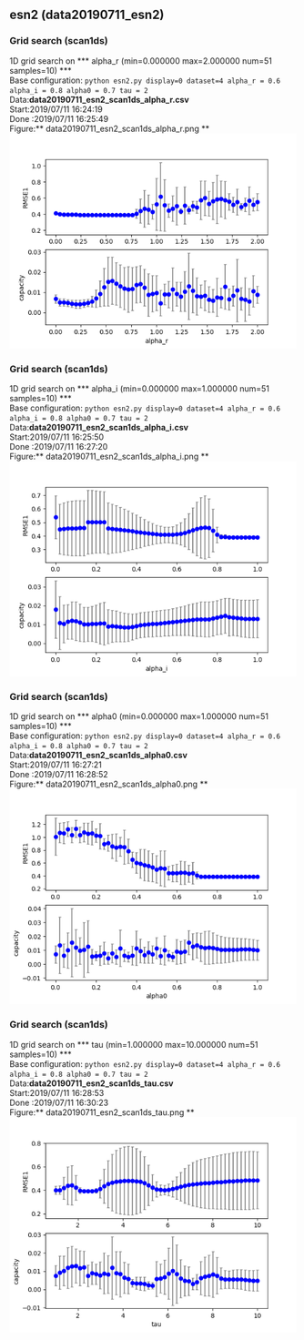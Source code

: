 ## esn2 (data20190711_esn2)  
### Grid search (scan1ds) 
1D grid search on *** alpha_r (min=0.000000 max=2.000000 num=51 samples=10) ***  
Base configuration: `python esn2.py display=0 dataset=4 alpha_r = 0.6 alpha_i = 0.8 alpha0 = 0.7 tau = 2 `  
Data:**data20190711_esn2_scan1ds_alpha_r.csv**  
Start:2019/07/11 16:24:19  
Done :2019/07/11 16:25:49  
Figure:** data20190711_esn2_scan1ds_alpha_r.png **  
![](data20190711_esn2_scan1ds_alpha_r.png)  
### Grid search (scan1ds) 
1D grid search on *** alpha_i (min=0.000000 max=1.000000 num=51 samples=10) ***  
Base configuration: `python esn2.py display=0 dataset=4 alpha_r = 0.6 alpha_i = 0.8 alpha0 = 0.7 tau = 2 `  
Data:**data20190711_esn2_scan1ds_alpha_i.csv**  
Start:2019/07/11 16:25:50  
Done :2019/07/11 16:27:20  
Figure:** data20190711_esn2_scan1ds_alpha_i.png **  
![](data20190711_esn2_scan1ds_alpha_i.png)  
### Grid search (scan1ds) 
1D grid search on *** alpha0 (min=0.000000 max=1.000000 num=51 samples=10) ***  
Base configuration: `python esn2.py display=0 dataset=4 alpha_r = 0.6 alpha_i = 0.8 alpha0 = 0.7 tau = 2 `  
Data:**data20190711_esn2_scan1ds_alpha0.csv**  
Start:2019/07/11 16:27:21  
Done :2019/07/11 16:28:52  
Figure:** data20190711_esn2_scan1ds_alpha0.png **  
![](data20190711_esn2_scan1ds_alpha0.png)  
### Grid search (scan1ds) 
1D grid search on *** tau (min=1.000000 max=10.000000 num=51 samples=10) ***  
Base configuration: `python esn2.py display=0 dataset=4 alpha_r = 0.6 alpha_i = 0.8 alpha0 = 0.7 tau = 2 `  
Data:**data20190711_esn2_scan1ds_tau.csv**  
Start:2019/07/11 16:28:53  
Done :2019/07/11 16:30:23  
Figure:** data20190711_esn2_scan1ds_tau.png **  
![](data20190711_esn2_scan1ds_tau.png)  
